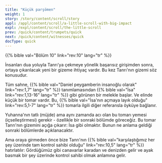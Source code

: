 ```yaml
---
title: "Küçük parşömen"
weight: 1
story: /story/content/scroll/story
appl: /appl/content/scroll/a-little-scroll-with-big-impact
expl: /expl/content/scroll/the-little-scroll
prev: /quick/content/trumpets/quick
next: /quick/content/witnesses/quick
docType: quick
---
```



{{% bible val="Bölüm 10" link="rev:10" lang="tr" %}}

İnsanları dua yoluyla Tanrı'ya çekmeye yönelik başarısız girişimden sonra, ortaya çıkarılacak yeni bir gizeme ihtiyaç vardır. Bu kez Tanrı'nın gizemi söz konusudur.

Tüm sahne, {{% bible val="Daniel peygamberin insanoğlu olarak" link="rev:1,7" lang="tr" %}} tanımlamasından {{% bible val="İsa" link="rev:1,13-16" lang="tr" %}} gibi görünen bir melekle başlar. Ve elinde küçük bir tomar vardır. Bu, {{% bible val="İsa'nın açmaya layık olduğu" link="rev:5,1-7" lang="tr" %}} tomarla ilgili diğer referansla öyküye bağlanır.

Yuhanna'nın tatlı (müjde) ama aynı zamanda acı olan bu tomarı yemesi (içselleştirmesi) gerekir - özellikle bir sonraki bölümde göreceğiz. Bu tomar Tanrı'nın gizemini açığa çıkarır: İsa gibi olmaktır. Bunun ne anlama geldiği sonraki bölümlerde açıklanacaktır. 

Ama oraya girmeden önce bize Tanrı'nın {{% bible val="karşılaştığımız her şey üzerinde tam kontrol sahibi olduğu" link="rev:10,5" lang="tr" %}} hatırlatılır: Gördüğümüz gibi canavarlar karadan ve denizden gelir ve ayak basmak bir şey üzerinde kontrol sahibi olmak anlamına gelir.